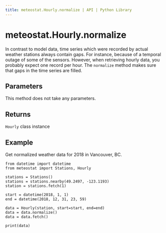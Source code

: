 ```yaml
---
title: meteostat.Hourly.normalize | API | Python Library
---
```


# meteostat.Hourly.normalize

In contrast to model data, time series which were recorded by actual weather stations always contain gaps. For instance, because of a temporal outage of some of the sensors. However, when retrieving hourly data, you probably expect one record per hour. The `normalize` method makes sure that gaps in the time series are filled.

## Parameters

This method does not take any parameters.

## Returns

`Hourly` class instance

## Example

Get normalized weather data for 2018 in Vancouver, BC.

```python{12}
from datetime import datetime
from meteostat import Stations, Hourly

stations = Stations()
stations = stations.nearby(49.2497, -123.1193)
station = stations.fetch(1)

start = datetime(2018, 1, 1)
end = datetime(2018, 12, 31, 23, 59)

data = Hourly(station, start=start, end=end)
data = data.normalize()
data = data.fetch()

print(data)
```
